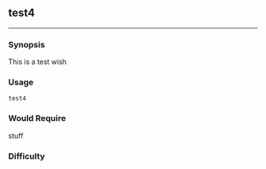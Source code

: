 ## test4
________
### Synopsis

This is a test wish

### Usage

```
test4
```

### Would Require

stuff

### Difficulty


